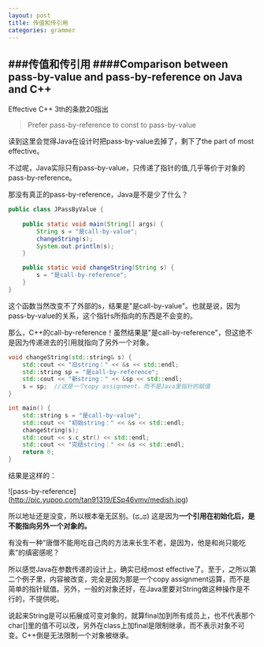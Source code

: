 ```yaml
---
layout: post
title: 传值和传引用
categories: grammer
---
```

###传值和传引用
####Comparison between pass-by-value and pass-by-reference on Java and C++
------------
Effective C++ 3th的条款20指出
>Prefer pass-by-reference to const to pass-by-value

读到这里会觉得Java在设计时把pass-by-value去掉了，剩下了the part of most effective。

不过呢，Java实际只有pass-by-value，只传递了指针的值,几乎等价于对象的pass-by-reference。

那没有真正的pass-by-reference，Java是不是少了什么？

```Java
public class JPassByValue {
	
	public static void main(String[] args) {
		String s = "是call-by-value";
		changeString(s);
		System.out.println(s);
	}

	public static void changeString(String s) {
		s = "是call-by-reference";
	}
}
```

这个函数当然改变不了外部的s，结果是"是call-by-value"。也就是说，因为pass-by-value的关系，这个指针s所指向的东西是不会变的。

那么，C++的call-by-reference！虽然结果是"是call-by-reference"，但这绝不是因为传递进去的引用就指向了另外一个对象。

```c++
void changeString(std::string& s) {
	std::cout << "旧string：" << &s << std::endl;
	std::string sp = "是call-by-reference";
	std::cout << "新string：" << &sp << std::endl;
	s = sp;  //这是一个copy assignment，而不是Java里指针的赋值
}

int main() {
	std::string s = "是call-by-value";
	std::cout << "初始string：" << &s << std::endl;
	changeString(s);
	std::cout << s.c_str() << std::endl;
	std::cout << "完结string：" << &s << std::endl;
	return 0;
}
```

结果是这样的：

![pass-by-reference] (http://pic.yupoo.com/tan91319/ESp46vmv/medish.jpg)

所以地址还是没变，所以根本毫无区别。(ಥ_ಥ)
这是因为**一个引用在初始化后，是不能指向另外一个对象的。**

有没有一种“唐僧不能用吃自己肉的方法来长生不老，是因为，他是和尚只能吃素”的缜密感呢？

所以感觉Java在参数传递的设计上，确实已经most effective了。至于，之所以第二个例子里，内容被改变，完全是因为那是一个copy assignment运算，而不是简单的指针赋值。另外，一般的对象还好，在Java里要对String做这种操作是不行的，不提供呢。

说起来String是可以拓展成可变对象的，就算final加到所有成员上，也不代表那个char[]里的值不可以改，另外在class上加final是限制继承，而不表示对象不可变。C++倒是无法限制一个对象被继承。